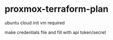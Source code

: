 # proxmox-terraform-plan
ubuntu cloud init vm required

make credentials file and fill with api token/secret
